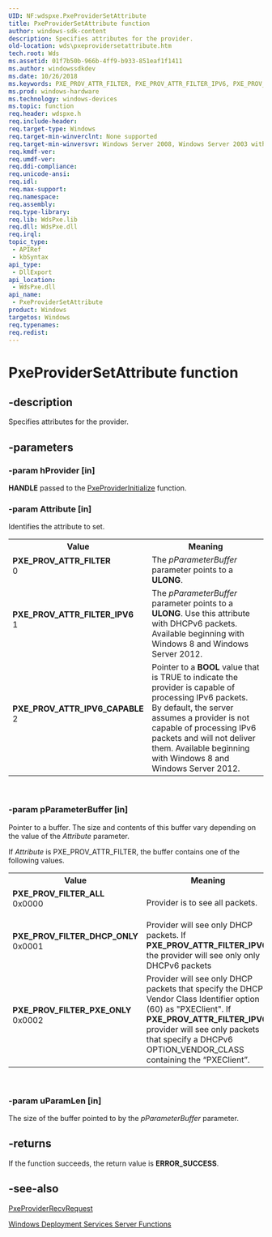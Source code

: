 ```yaml
---
UID: NF:wdspxe.PxeProviderSetAttribute
title: PxeProviderSetAttribute function
author: windows-sdk-content
description: Specifies attributes for the provider.
old-location: wds\pxeprovidersetattribute.htm
tech.root: Wds
ms.assetid: 01f7b50b-966b-4ff9-b933-851eaf1f1411
ms.author: windowssdkdev
ms.date: 10/26/2018
ms.keywords: PXE_PROV_ATTR_FILTER, PXE_PROV_ATTR_FILTER_IPV6, PXE_PROV_ATTR_IPV6_CAPABLE, PXE_PROV_FILTER_ALL, PXE_PROV_FILTER_DHCP_ONLY, PXE_PROV_FILTER_PXE_ONLY, PxeProviderSetAttribute, PxeProviderSetAttribute function [Windows Deployment Services], wds.pxeprovidersetattribute, wdspxe/PxeProviderSetAttribute
ms.prod: windows-hardware
ms.technology: windows-devices
ms.topic: function
req.header: wdspxe.h
req.include-header: 
req.target-type: Windows
req.target-min-winverclnt: None supported
req.target-min-winversvr: Windows Server 2008, Windows Server 2003 with SP2 [desktop apps only]
req.kmdf-ver: 
req.umdf-ver: 
req.ddi-compliance: 
req.unicode-ansi: 
req.idl: 
req.max-support: 
req.namespace: 
req.assembly: 
req.type-library: 
req.lib: WdsPxe.lib
req.dll: WdsPxe.dll
req.irql: 
topic_type:
 - APIRef
 - kbSyntax
api_type:
 - DllExport
api_location:
 - WdsPxe.dll
api_name:
 - PxeProviderSetAttribute
product: Windows
targetos: Windows
req.typenames: 
req.redist: 
---
```


# PxeProviderSetAttribute function


## -description


Specifies attributes for the provider.


## -parameters




### -param hProvider [in]

<b>HANDLE</b> passed to 
      the <a href="https://msdn.microsoft.com/433b051c-9fde-4589-92e2-58d3774826ac">PxeProviderInitialize</a> function.


### -param Attribute [in]

Identifies the attribute to set.

<table>
<tr>
<th>Value</th>
<th>Meaning</th>
</tr>
<tr>
<td width="40%"><a id="PXE_PROV_ATTR_FILTER"></a><a id="pxe_prov_attr_filter"></a><dl>
<dt><b>PXE_PROV_ATTR_FILTER</b></dt>
<dt>0</dt>
</dl>
</td>
<td width="60%">
The <i>pParameterBuffer</i> parameter points to a <b>ULONG</b>.

</td>
</tr>
<tr>
<td width="40%"><a id="PXE_PROV_ATTR_FILTER_IPV6"></a><a id="pxe_prov_attr_filter_ipv6"></a><dl>
<dt><b>PXE_PROV_ATTR_FILTER_IPV6</b></dt>
<dt>1</dt>
</dl>
</td>
<td width="60%">
The <i>pParameterBuffer</i> parameter points to a <b>ULONG</b>. Use this attribute with DHCPv6 packets. Available beginning with Windows 8 and Windows Server 2012.

</td>
</tr>
<tr>
<td width="40%"><a id="PXE_PROV_ATTR_IPV6_CAPABLE"></a><a id="pxe_prov_attr_ipv6_capable"></a><dl>
<dt><b>PXE_PROV_ATTR_IPV6_CAPABLE</b></dt>
<dt>2</dt>
</dl>
</td>
<td width="60%">
Pointer to a <b>BOOL</b> value that is TRUE to indicate the provider is capable of processing IPv6 packets.  By default, the server assumes a provider is not capable of processing IPv6 packets and will not deliver them. Available beginning with Windows 8 and Windows Server 2012.

</td>
</tr>
</table>
 


### -param pParameterBuffer [in]

Pointer to a buffer. The size and contents of this buffer vary depending on the value of the 
      <i>Attribute</i> parameter.


If <i>Attribute</i> is PXE_PROV_ATTR_FILTER, the buffer contains one of the following values.



<table>
<tr>
<th>Value</th>
<th>Meaning</th>
</tr>
<tr>
<td width="40%"><a id="PXE_PROV_FILTER_ALL"></a><a id="pxe_prov_filter_all"></a><dl>
<dt><b>PXE_PROV_FILTER_ALL</b></dt>
<dt>0x0000</dt>
</dl>
</td>
<td width="60%">
Provider is to see all packets.

</td>
</tr>
<tr>
<td width="40%"><a id="PXE_PROV_FILTER_DHCP_ONLY"></a><a id="pxe_prov_filter_dhcp_only"></a><dl>
<dt><b>PXE_PROV_FILTER_DHCP_ONLY</b></dt>
<dt>0x0001</dt>
</dl>
</td>
<td width="60%">
Provider will see only DHCP packets. If <b>PXE_PROV_ATTR_FILTER_IPV6</b>, the provider will see only only DHCPv6 packets

</td>
</tr>
<tr>
<td width="40%"><a id="PXE_PROV_FILTER_PXE_ONLY"></a><a id="pxe_prov_filter_pxe_only"></a><dl>
<dt><b>PXE_PROV_FILTER_PXE_ONLY</b></dt>
<dt>0x0002</dt>
</dl>
</td>
<td width="60%">
Provider will see only DHCP packets that specify the DHCP Vendor Class Identifier option (60) as 
         "PXEClient". If <b>PXE_PROV_ATTR_FILTER_IPV6</b>,  provider will see only packets that specify a DHCPv6 OPTION_VENDOR_CLASS containing the “PXEClient”. 

</td>
</tr>
</table>
 


### -param uParamLen [in]

The size of the buffer pointed to by the <i>pParameterBuffer</i> parameter.


## -returns



If the function succeeds, the return value is <b>ERROR_SUCCESS</b>.




## -see-also




<a href="https://msdn.microsoft.com/704972d5-177a-490e-881f-d2b3025babda">PxeProviderRecvRequest</a>



<a href="https://msdn.microsoft.com/b6089ff9-4d74-4f5d-957f-4a741c09f4b9">Windows Deployment Services Server Functions</a>
 

 

